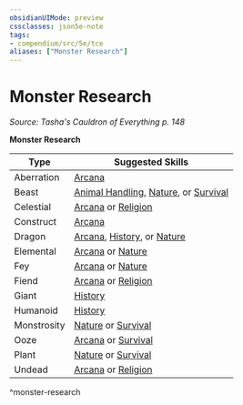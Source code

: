```yaml
---
obsidianUIMode: preview
cssclasses: json5e-note
tags:
- compendium/src/5e/tce
aliases: ["Monster Research"]
---
```

# Monster Research
*Source: Tasha's Cauldron of Everything p. 148* 

**Monster Research**

| Type | Suggested Skills |
|------|------------------|
| Aberration | [Arcana](2-Mechanics/CLI/rules/skills.md#Arcana) |
| Beast | [Animal Handling](2-Mechanics/CLI/rules/skills.md#Animal%20Handling), [Nature](2-Mechanics/CLI/rules/skills.md#Nature), or [Survival](2-Mechanics/CLI/rules/skills.md#Survival) |
| Celestial | [Arcana](2-Mechanics/CLI/rules/skills.md#Arcana) or [Religion](2-Mechanics/CLI/rules/skills.md#Religion) |
| Construct | [Arcana](2-Mechanics/CLI/rules/skills.md#Arcana) |
| Dragon | [Arcana](2-Mechanics/CLI/rules/skills.md#Arcana), [History](2-Mechanics/CLI/rules/skills.md#History), or [Nature](2-Mechanics/CLI/rules/skills.md#Nature) |
| Elemental | [Arcana](2-Mechanics/CLI/rules/skills.md#Arcana) or [Nature](2-Mechanics/CLI/rules/skills.md#Nature) |
| Fey | [Arcana](2-Mechanics/CLI/rules/skills.md#Arcana) or [Nature](2-Mechanics/CLI/rules/skills.md#Nature) |
| Fiend | [Arcana](2-Mechanics/CLI/rules/skills.md#Arcana) or [Religion](2-Mechanics/CLI/rules/skills.md#Religion) |
| Giant | [History](2-Mechanics/CLI/rules/skills.md#History) |
| Humanoid | [History](2-Mechanics/CLI/rules/skills.md#History) |
| Monstrosity | [Nature](2-Mechanics/CLI/rules/skills.md#Nature) or [Survival](2-Mechanics/CLI/rules/skills.md#Survival) |
| Ooze | [Arcana](2-Mechanics/CLI/rules/skills.md#Arcana) or [Survival](2-Mechanics/CLI/rules/skills.md#Survival) |
| Plant | [Nature](2-Mechanics/CLI/rules/skills.md#Nature) or [Survival](2-Mechanics/CLI/rules/skills.md#Survival) |
| Undead | [Arcana](2-Mechanics/CLI/rules/skills.md#Arcana) or [Religion](2-Mechanics/CLI/rules/skills.md#Religion) |
^monster-research